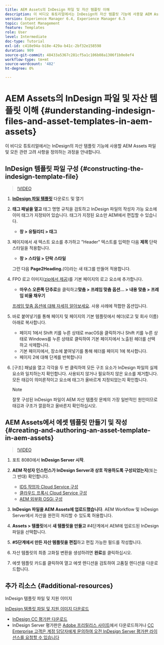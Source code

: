 ```yaml
---
title: AEM Assets의 InDesign 파일 및 자산 템플릿 이해
description: 이 비디오 튜토리얼에서는 InDesign의 자산 템플릿 기능에 사용할 AEM Assets 파일 및 모든 관련 고려 사항을 정의하는 과정을 안내합니다.
version: Experience Manager 6.4, Experience Manager 6.5
topic: Content Management
feature: Templates
role: User
level: Intermediate
doc-type: Tutorial
exl-id: c418e94a-b18e-429a-b41c-2bf32e158598
duration: 909
source-git-commit: 48433a5367c281cf5a1c106b08a1306f1b0e8ef4
workflow-type: tm+mt
source-wordcount: '482'
ht-degree: 0%

---
```


# AEM Assets의 InDesign 파일 및 자산 템플릿 이해 {#understanding-indesign-files-and-asset-templates-in-aem-assets}

이 비디오 튜토리얼에서는 InDesign의 자산 템플릿 기능에 사용할 AEM Assets 파일 및 모든 관련 고려 사항을 정의하는 과정을 안내합니다.

## InDesign 템플릿 파일 구성 {#constructing-the-indesign-template-file}

>[!VIDEO](https://video.tv.adobe.com/v/19293?quality=12&learn=on)

1. [**InDesign 파일 템플릿**](assets/asset-templates-tutorial-video--supporting-files.zip) 다운로드 및 열기
2. **태그 패널을 열고** 태그 명명 규칙을 검토하고 InDesign 파일의 작성자 가능 요소에 이미 태그가 지정되어 있습니다. 태그가 지정된 요소만 AEM에서 편집할 수 있습니다.

   * **창 > 유틸리티 > 태그**

3. 페이지에서 새 텍스트 요소를 추가하고 &quot;Header&quot; 텍스트를 입력한 다음 **제목** 단락 스타일을 적용합니다.

   * **창 > 스타일 > 단락 스타일**

   그런 다음 **Page2Heading.**(이)라는 새 태그를 만들어 적용합니다.

4. FPO 로고 이미지([zip에서 제공](assets/asset-templates-tutorial-video--supporting-files.zip))를 기본 페이지의 로고 요소에 추가합니다.

   * **마우스 오른쪽 단추로**&#x200B;을 클릭하고&#x200B;**맞춤 > 프레임 맞춤 옵션... > 내용 맞춤 > 프레임 비율 채우기**

   [프레임 맞춤 옵션에 대해 자세히 알아보세요](https://helpx.adobe.com/kr/indesign/using/frames-objects.html#fitting_objects_to_frames). 사용 사례에 적합한 옵션입니다.

5. 바로 붙여넣기를 통해 페이지 및 페이지의 기본 템플릿에서 헤더(로고 및 회사 이름) 아래로 복사합니다.

   * 페이지 1에서 Shift 키를 누른 상태로 macOS을 클릭하거나 Shift 키를 누른 상태로 Windows를 누른 상태로 클릭하여 기본 페이지에서 노출된 헤더를 선택하고 삭제합니다.
   * 기본 페이지에서, 장소에 붙여넣기를 통해 헤더를 페이지 1에 복사합니다.
   * 페이지 2에 대해 단계를 반복합니다

6. [구조] 패널을 열고 각각을 두 번 클릭하여 모든 구조 요소가 InDesign 파일의 실제 요소와 일치하는지 확인합니다. 사용되지 않거나 필요하지 않은 요소를 제거합니다. 모든 태깅이 의미론적이고 요소에 태그가 올바르게 지정되었는지 확인합니다.

   >[!NOTE]
   >
   >잘못 구성된 InDesign 파일이 AEM 자산 템플릿 문제의 가장 일반적인 원인이므로 태깅과 구조가 깔끔하고 올바른지 확인하십시오.

## AEM Assets에서 에셋 템플릿 만들기 및 작성 {#creating-and-authoring-an-asset-template-in-aem-assets}

>[!VIDEO](https://video.tv.adobe.com/v/19294?quality=12&learn=on)

1. 포트 8080에서 **InDesign Server 시작**.
2. **AEM 작성자 인스턴스가 InDesign Server과 상호 작용하도록 구성되었는지**(또는 그 반대) 확인합니다.

   * [IDS 작업자 Cloud Service 구성](http://localhost:4502/etc/cloudservices/proxy/ids.html)
   * [클라우드 프록시 Cloud Service 구성](http://localhost:4502/etc/cloudservices/proxy.html)
   * [AEM 외부화 OSGi 구성](http://localhost:4502/system/console/configMgr)

3. **InDesign 파일을 AEM Assets에 업로드했습니다**. AEM Workflow 및 InDesign Server에서 자산을 완전히 처리할 수 있도록 허용합니다.
4. **Assets > 템플릿**&#x200B;에서 **새 템플릿을 만들고** #4단계에서 AEM에 업로드된 InDesign 파일을 선택합니다.
5. **#5단계에서 만든 자산 템플릿을 편집**&#x200B;하고 편집 가능한 필드를 작성합니다.
6. 자산 템플릿의 최종 고화질 변환을 생성하려면 **완료**&#x200B;를 클릭하십시오.
7. 에셋 템플릿 카드를 클릭하여 열고 에셋 렌디션을 검토하여 고품질 렌디션을 다운로드합니다.

## 추가 리소스 {#additional-resources}

InDesign 템플릿 파일 및 지원 이미지

[InDesign 템플릿 파일 및 지원 이미지 다운로드](assets/asset-templates-tutorial-video--supporting-files-1.zip)

* [InDesign CC 평가판 다운로드](https://creative.adobe.com/products/download/indesign)
* InDesign Server 평가판은 [Adobe 프리릴리스 사이트](https://www.adobeprerelease.com/)에서 다운로드하거나 [CC Enterprise 고객은 계정 담당자에게 문의하여 오전 InDesign Server 평가판 라이선스를 요청할 수 있습니다](https://www.adobe.com/products/indesignserver/faq.html)
